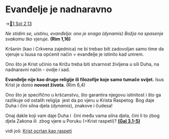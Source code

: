 # Evanđelje je nadnaravno
<!-- 
- Evanđelje je nadnaravno iz obsidian vaulta
	- [link](obsidian://open?vault=CleanWritingVault&file=0.zettelkasten%2Finbx%2FGal%203%20-%20o%20nadnaravnom%20karakteru%20evan%C4%91elja ==upiši što je dobro i obriši poslije==)
- Isusov način evangelizacije u indiji
	- [link](obsidian://open?vault=CleanWritingVault&file=0.zettelkasten%2FLiteratureNote%2FIsusov%20na%C4%8Din%20evangelizacije%20u%20Indiji)
-->

→[📝1 Sol 2,13](../3.Biblijski_tekstovi/1-Sol-2,13.md)

*Ne stidim se, uistinu, evanđelja: ono je snaga (dynamis) Božja na spasenje svakomu tko vjeruje.* **(Rim 1,16)**


Kršanin (kao i Crkvena zajednica) ne bi trebao biti zadovoljan samo time da vjeruje u Isusa na općenit način = evanđelje je istinito kad umrem.

Ono što je Krist učinio na Križu treba biti stvarnost življena u sili Duha, na nadnaravni način - ovdje i sad. 

**Evanđelje  nije kao druge religije ili filozofije koje samo tumače svijet.** Isus Krist je donio **novost života**. (Rim 6,4)

Ono što je specifično u kršćanstvu, što garantira njegovu istinitost i što ga razlikuje od ostalih religija  jest da po vjeru u Krista Raspetog  Bog daje Duha i čini silna djela (*dynamis*), znakove i čudesa!


Onaj dakle koji vam daje Duha i  čini među vama silna djela, čini li to zbog djela Zakona ili  zbog vjere u Poruku (=Krist raspeti)? **[(Gal 3,1-5)](3.Biblijski_tekstovi/Gal-3_1-5.md)** 



vidi još:  [Krist ocrtan kao raspeti](14-Krist-ocrtan-kao-raspeti.md)  

